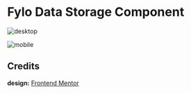 # Fylo Data Storage Component

![desktop](https://user-images.githubusercontent.com/67356291/131263843-40ec240c-e0ad-4881-8256-ab5737eafa09.png)

![mobile](https://user-images.githubusercontent.com/67356291/131263844-e918ba76-8eb5-43d6-bfd7-64217e4e59eb.png)

## Credits

**design:** [Frontend Mentor](https://www.frontendmentor.io/challenges/fylo-data-storage-component-1dZPRbV5n)
